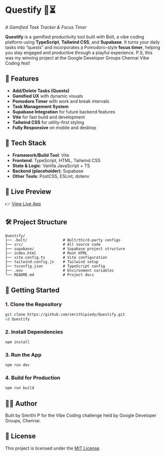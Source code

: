 # Questify 🧩⏳  
_A Gamified Task Tracker & Focus Timer_

**Questify** is a gamified productivity tool built with Bolt, a vibe coding platform using **TypeScript**, **Tailwind CSS**, and **Supabase**. It turns your daily tasks into “quests” and incorporates a Pomodoro-style **focus timer**, helping you stay engaged and productive through a playful experience.
P.S, this was my winning project at the Google Developer Groups Chennai Vibe Coding fest! 

## 🌟 Features

- **Add/Delete Tasks (Quests)**  
- **Gamified UX** with dynamic visuals  
- **Pomodoro Timer** with work and break intervals  
- **Task Management System**  
- **Supabase Integration** for future backend features  
- **Vite** for fast build and development  
- **Tailwind CSS** for utility-first styling  
- **Fully Responsive** on mobile and desktop

## 🧰 Tech Stack

- **Framework/Build Tool**: Vite
- **Frontend**: TypeScript, HTML, Tailwind CSS
- **State & Logic**: Vanilla JavaScript + TS
- **Backend (placeholder)**: Supabase
- **Other Tools**: PostCSS, ESLint, dotenv

## 📸 Live Preview

👉 [View Live App](https://questify-task-tracker.netlify.app/)

## 🛠 Project Structure

```
Questify/
├── .bolt/                # Bolt/third-party configs
├── src/                  # All source code
├── supabase/             # Supabase project structure
├── index.html            # Root HTML
├── vite.config.ts        # Vite configuration
├── tailwind.config.js    # Tailwind setup
├── tsconfig.json         # TypeScript config
├── .env                  # Environment variables
└── README.md             # Project docs
```

## 🚀 Getting Started

### 1. Clone the Repository

```bash
git clone https://github.com/smrithipiedy/Questify.git
cd Questify
```

### 2. Install Dependencies

```bash
npm install
```

### 3. Run the App

```bash
npm run dev
```

### 4. Build for Production

```bash
npm run build
```

## 🙋‍♀️ Author

Built by Smrithi P for the Vibe Coding challenge held by Google Developer Groups, Chennai.

## 📜 License

This project is licensed under the [MIT License](LICENSE)
